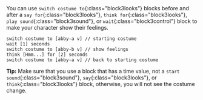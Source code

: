 
<div class="scratch-preview" style="margin-left: 15px;">
  <iframe allowtransparency="true" width="485" height="402" src="" frameborder="0"></iframe>
</div>

You can use `switch costume to`{:class="block3looks"} blocks before and after a `say for`{:class="block3looks"}, `think for`{:class="block3looks"}, `play sound`{:class="block3sound"}, or `wait`{:class="block3control"} block to make your character show their feelings.

```blocks3
switch costume to [abby-a v] // starting costume
wait [1] seconds
switch costume to [abby-b v] // show feelings
think [Hmm...] for [2] seconds
switch costume to [abby-a v] // back to starting costume
```

**Tip:** Make sure that you use a block that has a time value, not a `start sound`{:class="block3sound"}, `say`{:class="block3looks"}, or `think`{:class="block3looks"} block, otherwise, you will not see the costume change.



